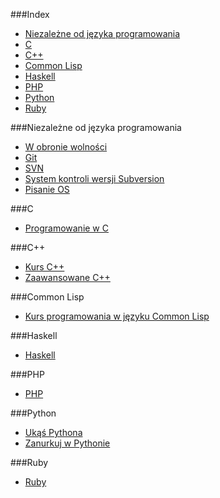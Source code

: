 ###Index
* [Niezależne od języka programowania](#niezale%C5%BCne-od-j%C4%99zyka-programowania)
* [C](#c)
* [C++](#c-1)
* [Common Lisp](#common-lisp)
* [Haskell](#haskell)
* [PHP](#php)
* [Python](#python)
* [Ruby](#ruby)

###Niezależne od języka programowania

* [W obronie wolności](http://stallman.helion.pl)
* [Git](http://pl.wikibooks.org/wiki/Git)
* [SVN](http://pl.wikibooks.org/wiki/Subversion)
* [System kontroli wersji Subversion](http://svnbook.opensys.pl)
* [Pisanie OS](http://pl.wikibooks.org/wiki/Pisanie_OS)

###C

* [Programowanie w C](http://upload.wikimedia.org/wikibooks/pl/6/6a/C.pdf)

###C++

* [Kurs C++](http://cpp0x.pl/kursy/Kurs-C++/1)
* [Zaawansowane C++](http://wazniak.mimuw.edu.pl/index.php?title=Zaawansowane_CPP)

###Common Lisp

* [Kurs programowania w języku Common Lisp](http://jcubic.pl/lisp_tutorial.php)

###Haskell

* [Haskell](http://pl.wikibooks.org/wiki/Haskell)

###PHP

* [PHP](http://pl.wikibooks.org/wiki/PHP)

###Python

* [Ukąś Pythona](http://python.edu.pl/byteofpython/index.html)
* [Zanurkuj w Pythonie](http://pl.wikibooks.org/wiki/Zanurkuj_w_Pythonie)

###Ruby

* [Ruby](http://pl.wikibooks.org/wiki/Ruby)
